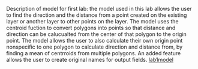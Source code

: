 Description of model for first lab:
the model used in this lab allows the user to find the direction and the distance from a point created on the existing layer or 
another layer to other points on the layer. The model uses the centroid fuction to convert polygons into points so that distance and 
direction can be calucualted from the center of that polygon to the origin point. The model allows the user to also calculate their 
own origin point nonspecific to one polygon to calculate direction and distance from, by finding a mean of centrroids from multiple polygons. 
An added feature allows the user to create original names for output fields. 
[lab1model](Distance_from_point.model3)
